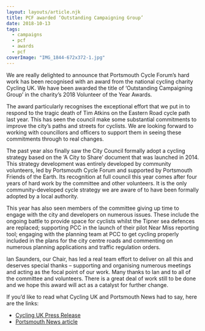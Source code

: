 ```yaml
---
layout: layouts/article.njk
title: PCF awarded ‘Outstanding Campaigning Group’
date: 2018-10-13
tags:  
  - campaigns
  - pcf 
  - awards
  - pcf
coverImage: "IMG_1844-672x372-1.jpg"
---
```


We are really delighted to announce that Portsmouth Cycle Forum’s hard work has been recognised with an award from the national cycling charity Cycling UK. We have been awarded the title of ‘Outstanding Campaigning Group’ in the charity’s 2018 Volunteer of the Year Awards.

The award particularly recognises the exceptional effort that we put in to respond to the tragic death of Tim Atkins on the Eastern Road cycle path last year. This has seen the council make some substantial commitments to improve the city’s paths and streets for cyclists. We are looking forward to working with councillors and officers to support them in seeing these commitments through to real changes.

The past year also finally saw the City Council formally adopt a cycling strategy based on the ‘A City to Share’ document that was launched in 2014. This strategy development was entirely developed by community volunteers, led by Portsmouth Cycle Forum and supported by Portsmouth Friends of the Earth. Its recognition at full council this year comes after four years of hard work by the committee and other volunteers. It is the only community-developed cycle strategy we are aware of to have been formally adopted by a local authority.

This year has also seen members of the committee giving up time to engage with the city and developers on numerous issues. These include the ongoing battle to provide space for cyclists whilst the Tipner sea defences are replaced; supporting PCC in the launch of their pilot Near Miss reporting tool; engaging with the planning team at PCC to get cycling properly included in the plans for the city centre roads and commenting on numerous planning applications and traffic regulation orders.

Ian Saunders, our Chair, has led a real team effort to deliver on all this and deserves special thanks – supporting and organising numerous meetings and acting as the focal point of our work. Many thanks to Ian and to all of the committee and volunteers. There is a great deal of work still to be done and we hope this award will act as a catalyst for further change.

If you’d like to read what Cycling UK and Portsmouth News had to say, here are the links:

- [Cycling UK Press Release](https://www.cyclinguk.org/press-release/portsmouth-campaigning-group-wins-national-award-cycling-charity)
- [Portsmouth News article](https://www.portsmouth.co.uk/news/national-award-for-portsmouth-forum-which-led-united-front-after-death-of-southsea-cyclist-tim-atkins-1-8664208)
